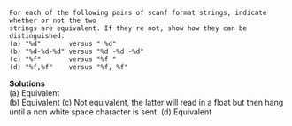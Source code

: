 ```
For each of the following pairs of scanf format strings, indicate whether or not the two 
strings are equivalent. If they're not, show how they can be distinguished. 
(a) "%d"       versus " %d" 
(b) "%d-%d-%d" versus "%d -%d -%d" 
(c) "%f"       versus "%f "
(d) "%f,%f"    versus "%f, %f"
```

**Solutions**  
(a) Equivalent  
(b) Equivalent
(c) Not equivalent, the latter will read in a float but then hang until a non white space character is sent.
(d) Equivalent